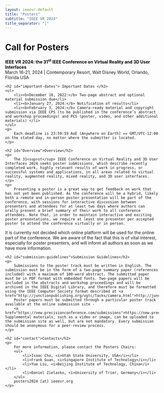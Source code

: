 ```yaml
---
layout: ieeevr-default
title: "Posters"
subtitle: "IEEE VR 2024"
title_separator: "|"
---
```



<!-- <div>
    <p>
        More information coming soon, please watch this space.
    </p>
</div> -->


<div>
    <h1 id="cfp-posters"> Call for Posters</h1>
    <p>
        <strong style="color: black">IEEE VR 2024: the 31<sup>st</sup> IEEE Conference on Virtual Reality and 3D User Interfaces</strong><br />
        March 16-21, 2024 | Contemporary Resort, Walt Disney World, Orlando, Florida USA
    </p>

    <h2 id="important-dates"> Important Dates </h2>
    <ul>
        <li><b>December 18, 2022:</b> Two-page abstract and optional material submission due</li>
        <li><b>January 27, 2024:</b> Notification of results</li>
        <li><b>February 3, 2024:</b> Camera-ready material and copyright submission via IEEE CPS (to be published in the conference’s abstract and workshop proceedings) and PCS (poster, video, and other additional materials) </li>
    </ul>
    <p>
        Each deadline is 23:59:59 AoE (Anywhere on Earth) == GMT/UTC-12:00 on the stated day, no matter where the submitter is located.
    </p>
    
    <h2 id="Overview">Overview</h2>
    <p>
        The 31<sup>st</sup> IEEE Conference on Virtual Reality and 3D User Interfaces 2024 seeks poster submissions, which describe recently completed work, highly relevant results of work in progress, or successful systems and applications, in all areas related to virtual reality, augmented reality, mixed reality, and 3D user interfaces.
    </p>
    <p>
        Presenting a poster is a great way to get feedback on work that has not yet been published. As the conference will be a hybrid, likely both a remote and in-person poster presentation will be part of the conference, with sessions for interactive discussion between presenters and attendees for at least two days where authors can orally present a brief summary of their work to all conference attendees. Note that, in order to maintain interactive and exciting poster presentations, we require at least one presenter per accepted poster to attend the conference virtually or in person.
 </p>

<p>
It is currently not decided which online platform will be used for the online part of the conference. We are aware of the fact that this is of vital interest, especially for poster presenters, and will inform all authors as soon as we have more information.
</p>
    
    <h2 id="submission-guidelines">Submission Guidelines</h2>
    <p>
        Submissions to the poster track must be written in English. The submission must be in the form of a two-page summary paper (references included) with a maximum of 100-word abstract. The submitted paper must be in PDF format with embedded fonts. Two-page papers will be included in the abstracts and workshop proceedings and will be archived in the IEEE Digital Library, and therefore must be formatted using the IEEE Computer Society format described at <a href="http://junctionpublishing.org/vgtc/Tasks/camera.html">http://junctionpublishing.org/vgtc/Tasks/camera.html</a>. 
        Poster papers must be submitted through a particular poster track available at the online submission site - 
        <a href="https://new.precisionconference.com/submissions">https://new.precisionconference.com/submissions</a>. Supplemental materials, such as a video or image, can be uploaded to the submission site as well, but are not mandatory. Every submission should be anonymous for a peer-review process.
    </p>
    
    <h2 id="contact">Contacts</h2>
    <p>
        For more information, please contact the Posters Chairs:
        <ul>
            <li>Isaac Cho, <i>Utah State University, USA</i></li>
            <li>Frank Guan, <i>Singapore Institute of Technology</i></li>
            <li>Yue Liu, <i>Beijing Institute of Technology, China</i></li>
            <li>Daniel Zielasko, <i>University of Trier, Germany</i></li>
        </ul>
        posters2024 [at] ieeevr.org
    </p>
</div>
